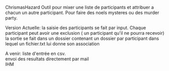 ChrismasHazard
Outil pour mixer une liste de participants et attribuer a chacun un autre participant.
Pour faire des noels mysteres ou des murder party.

Version Actuelle:
la saisie des participants se fait par input.
Chaque participant peut avoir une exclusion ( un participant qu'il ne pourra recevoir)
la sortie se fait dans un dossier contenant un dossier par participant dans lequel un 
fichier.txt lui donne son association 

A venir:
liste d'entrée en csv.  
envoi des resultats directement par mail  
IHM
